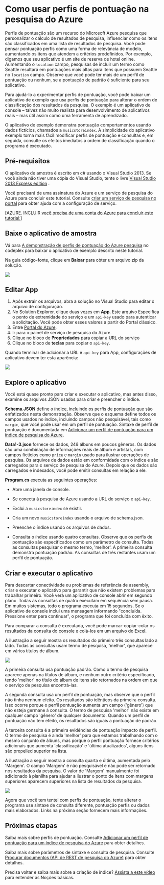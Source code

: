 <properties 
    pageTitle="Como usar a pontuação perfis na pesquisa do Azure | Microsoft Azure | Serviço de pesquisa de nuvem hospedado" 
    description="Ajuste a classificação por meio de perfis de pontuação na pesquisa do Azure, um serviço de pesquisa de nuvem hospedado no Microsoft Azure da pesquisa." 
    services="search" 
    documentationCenter="" 
    authors="HeidiSteen" 
    manager="mblythe" 
    editor=""/>

<tags 
    ms.service="search" 
    ms.devlang="rest-api" 
    ms.workload="search" 
    ms.topic="article" 
    ms.tgt_pltfrm="na" 
    ms.date="10/17/2016" 
    ms.author="heidist"/>

# <a name="how-to-use-scoring-profiles-in-azure-search"></a>Como usar perfis de pontuação na pesquisa do Azure

Perfis de pontuação são um recurso do Microsoft Azure pesquisa que personalizar o cálculo de resultados de pesquisa, influenciar como os itens são classificados em uma lista de resultados de pesquisa. Você pode pensar pontuação perfis como uma forma de relevância de modelo, aumentando os itens que atendem a critérios predefinidos. Por exemplo, digamos que seu aplicativo é um site de reserva de hotel online. Aumentando o `location` campo, pesquisas de incluir um termo como Seattle resultará em pontuações mais altas para itens que possuem Seattle no `location` campo. Observe que você pode ter mais de um perfil de pontuação ou nenhum, se a pontuação de padrão é suficiente para seu aplicativo.

Para ajudá-lo a experimentar perfis de pontuação, você pode baixar um aplicativo de exemplo que usa perfis de pontuação para alterar o ordem de classificação dos resultados da pesquisa. O exemplo é um aplicativo de console – talvez não muito realista para desenvolvimento de aplicativos reais – mas útil assim como uma ferramenta de aprendizado. 

O aplicativo de exemplo demonstra pontuação comportamentos usando dados fictícios, chamados a `musicstoreindex`. A simplicidade do aplicativo exemplo torna mais fácil modificar perfis de pontuação e consultas e, em seguida, consulte os efeitos imediatos a ordem de classificação quando o programa é executado.

<a id="sub-1"></a>
## <a name="prerequisites"></a>Pré-requisitos

O aplicativo de amostra é escrito em c# usando o Visual Studio 2013. Se você ainda não tiver uma cópia do Visual Studio, tente o livre [Visual Studio 2013 Express edition](http://www.visualstudio.com/products/visual-studio-express-vs.aspx) .

Você precisará de uma assinatura do Azure e um serviço de pesquisa do Azure para concluir este tutorial. Consulte [criar um serviço de pesquisa no portal](search-create-service-portal.md) para obter ajuda com a configuração de serviço.

[AZURE. INCLUIR [você precisa de uma conta do Azure para concluir este tutorial:](../../includes/free-trial-note.md)]

<a id="sub-2"></a>
## <a name="download-the-sample-application"></a>Baixe o aplicativo de amostra

Vá para [A demonstração de perfis de pontuação do Azure pesquisa](https://azuresearchscoringprofiles.codeplex.com/) no codeplex para baixar o aplicativo de exemplo descrito neste tutorial.

Na guia código-fonte, clique em **Baixar** para obter um arquivo zip da solução. 

 ![][12]

<a id="sub-3"></a>
## <a name="edit-appconfig"></a>Editar App

1. Após extrair os arquivos, abra a solução no Visual Studio para editar o arquivo de configuração.
1. No Solution Explorer, clique duas vezes em **App**. Este arquivo Especifica o ponto de extremidade do serviço e um `api-key` usado para autenticar a solicitação. Você pode obter esses valores a partir do Portal clássico.
1. Entre [Portal do Azure](https://portal.azure.com).
1. Ir para o painel de serviço de pesquisa do Azure.
1. Clique no bloco de **Propriedades** para copiar a URL do serviço
1. Clique no bloco de **teclas** para copiar o `api-key`.

Quando terminar de adicionar a URL e `api-key` para App, configurações de aplicativo devem ter esta aparência:

   ![][11]


<a id="sub-4"></a>
## <a name="explore-the-application"></a>Explore o aplicativo

Você está quase pronto para criar e executar o aplicativo, mas antes disso, examine os arquivos JSON usados para criar e preencher o índice.

**Schema.JSON** define o índice, incluindo os perfis de pontuação que são enfatizados nesta demonstração. Observe que o esquema define todos os campos usados no índice, incluindo campos não pesquisável, tais como `margin`, que você pode usar em um perfil de pontuação. Sintaxe de perfil de pontuação é documentada em [Adicionar um perfil de pontuação para um índice de pesquisa do Azure](http://msdn.microsoft.com/library/azure/dn798928.aspx).

**Data1-3.json** fornece os dados, 246 álbuns em poucos gêneros. Os dados são uma combinação de informações reais de álbum e artistas, com campos fictícios como `price` e `margin` usado para ilustrar operações de pesquisa. Os arquivos de dados estão em conformidade com o índice e são carregados para o serviço de pesquisa do Azure. Depois que os dados são carregados e indexados, você pode emitir consultas em relação a ele.

**Program.cs** executa as seguintes operações:

- Abre uma janela de console.

- Se conecta à pesquisa de Azure usando a URL do serviço e `api-key`.

- Exclui a `musicstoreindex` se existir.

- Cria um novo `musicstoreindex` usando o arquivo de schema.json.

- Preenche o índice usando os arquivos de dados.

- Consulta o índice usando quatro consultas. Observe que os perfis de pontuação são especificados como um parâmetro de consulta. Todas as consultas pesquisar o mesmo termo, 'melhor'. A primeira consulta demonstra pontuação padrão. As consultas de três restantes usam um perfil de pontuação.

<a id="sub-5"></a>
## <a name="build-and-run-the-application"></a>Criar e executar o aplicativo

Para descartar conectividade ou problemas de referência de assembly, criar e executar o aplicativo para garantir que não existem problemas para trabalhar primeiro. Você verá um aplicativo de console abrir em segundo plano. Todas as consultas de quatro executam em sequência sem pausa. Em muitos sistemas, todo o programa executa em 15 segundos. Se o aplicativo de console inclui uma mensagem informando "concluída. Pressione enter para continuar", o programa que foi concluída com êxito. 

Para comparar a consulta é executada, você pode marcar-copiar-colar os resultados da consulta do console e colá-los em um arquivo do Excel. 

A ilustração a seguir mostra os resultados do primeiro três consultas lado a lado. Todas as consultas usam termo de pesquisa, 'melhor', que aparece em vários títulos de álbum.

   ![][10]

A primeira consulta usa pontuação padrão. Como o termo de pesquisa aparece apenas na títulos de álbum, e nenhum outro critério especificado, tendo 'melhor' no título do álbum de itens são retornados na ordem em que o serviço de pesquisa encontrá-las. 

A segunda consulta usa um perfil de pontuação, mas observe que o perfil não tinha nenhum efeito. Os resultados são idênticos da primeira consulta. Isso ocorre porque o perfil pontuação aumenta um campo ('gênero') que não esteja germane à consulta. O termo de pesquisa 'melhor' não existe em qualquer campo 'gênero' de qualquer documento. Quando um perfil de pontuação não tem efeito, os resultados são iguais a pontuação de padrão.  

A terceira consulta é a primeira evidências de pontuação impacto de perfil. O termo de pesquisa é ainda 'melhor' para que estamos trabalhando com o mesmo conjunto de álbuns, mas porque o perfil pontuação fornece critérios adicionais que aumenta 'classificação' e 'última atualizados', alguns itens são propelled superior na lista.

A ilustração a seguir mostra a consulta quarta e última, aumentada pelo 'Margem'. O campo 'Margem' é não pesquisável e não pode ser retornado nos resultados da pesquisa. O valor de 'Margem' manualmente foi adicionado à planilha para ajudar a ilustrar o ponto de itens com margens superiores aparecem superiores na lista de resultados da pesquisa. 

   ![][9]

Agora que você tem tentei com perfis de pontuação, tente alterar o programa use sintaxe de consulta diferente, pontuação perfis ou dados mais elaborados. Links na próxima seção fornecem mais informações.

<a id="next-steps"></a>
## <a name="next-steps"></a>Próximas etapas

Saiba mais sobre perfis de pontuação. Consulte [Adicionar um perfil de pontuação para um índice de pesquisa do Azure](http://msdn.microsoft.com/library/azure/dn798928.aspx) para obter detalhes.

Saiba mais sobre parâmetros de sintaxe e consulta de pesquisa. Consulte [Procurar documentos (API de REST de pesquisa do Azure)](http://msdn.microsoft.com/library/azure/dn798927.aspx) para obter detalhes.

Precisa voltar e saiba mais sobre a criação de índice? [Assista a este vídeo](http://channel9.msdn.com/Shows/Cloud+Cover/Cloud-Cover-152-Azure-Search-with-Liam-Cavanagh) para entender as Noções básicas.

<!--Anchors-->
[Prerequisites]: #sub-1
[Download the sample application]: #sub-2
[Edit app.config]: #sub-3
[Explore the application]: #sub-4
[Build and run the application]: #sub-5
[Next steps]: #next-steps

<!--Image references-->
[12]: ./media/search-get-started-scoring-profiles/AzureSearch_CodeplexDownload.PNG
[11]: ./media/search-get-started-scoring-profiles/AzureSearch_Scoring_AppConfig.PNG
[10]: ./media/search-get-started-scoring-profiles/AzureSearch_XLSX1.PNG
[9]: ./media/search-get-started-scoring-profiles/AzureSearch_XLSX2.PNG 